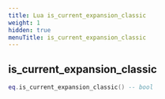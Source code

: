 ```yaml
---
title: Lua is_current_expansion_classic
weight: 1
hidden: true
menuTitle: is_current_expansion_classic
---
```

## is_current_expansion_classic
```lua
eq.is_current_expansion_classic() -- bool
```